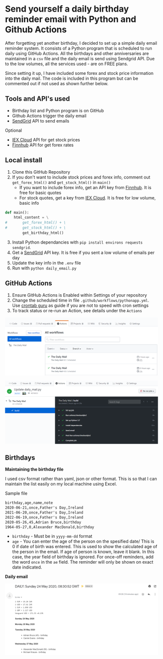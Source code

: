 # Send yourself a daily birthday reminder email with Python and Github Actions

After forgetting yet another birthday, I decided to set up a simple daily email reminder system.  It consists of a Python program that is scheduled to run daily using GitHub Actions. All the birthdays and other anniversaries are maintained in a `csv` file and the daily email is send using Sendgrid API.  Due to the low volumes, all the services used - are on FREE plans.

Since setting it up, I have included some forex and stock price information into the daily mail.  The code is included in this program but can be commented out if not used as shown further below.

## Tools and API's used

- Birthday list and Python program is on GitHub
- Github Actions trigger the daily email
- [SendGrid](https://sendgrid.com/) API to send emails

Optional
- [IEX Cloud](https://iexcloud.io/) API for get stock prices
- [Finnhub](https://finnhub.io/) API for get forex rates

## Local install

1. Clone this GitHub Repository
2. If you don't want to include stock prices and forex info, comment out `get_forex_html()` and `get_stock_html()` in `main()` 
   - If you want to include forex info, get an API key from [Finnhub](https://finnhub.io/). It is free for basic quotes
   - For stock quotes, get a key from [IEX Cloud](https://iexcloud.io/). It is free for low volume, basic info

```python
def main():
    html_content = \
#       get_forex_html() + \
#       get_stock_html() + \
        get_birthday_html()
```
3. Install Python dependancies with `pip install environs requests sendgrid`. 
4. Get a [SendGrid](https://sendgrid.com/) API key.  It is free if you sent a low volume of emails per day
5. Update the key info in the `.env` file
6. Run with `python daily_email.py`


## GitHub Actions

1. Ensure GitHub Actions is Enabled within Settings of your repository
2. Change the scheduled time in file `.github/workflows/pythonapp.yml`. Use [crontab guru](https://crontab.guru/) as guide if you are not to speed with cron settings
3. To track status or re-run an Action, see details under the `Actions` 

![GitHub Actions](/images/github-actions-list.png)


![workflow](/images/github-actions-workflow.png)


## Birthdays

**Maintaining the birthday file**

I used csv format rather than yaml, json or other format. This is so that I can maintain the list easily on my local machine using Excel.  

Sample file
```csv
birthday,age,name,note
2020-06-21,once,Father's Day,Ireland
2021-06-20,once,Father's Day,Ireland
2022-06-19,once,Father's Day,Ireland
2020-05-26,45,Adrian Bruce,birthday
1964-05-27,0,Alexander MacDonald,birthday
```

- `birthday` - Must be in `yyyy-mm-dd` format 
- `age` - You can enter the age of the person on the spesified date/ This is 0 if date of birth was entered. This is used to show the calculated age of the person in the email.  If age of person is known, leave it blank. In this case, the year field of birthday is ignored.   For once-off reminders, add the word `once` in the `ae` field. The reminder will only be shown on exact date indicated. 

**Daily email**

![workflow](/images/daily-email.png)

